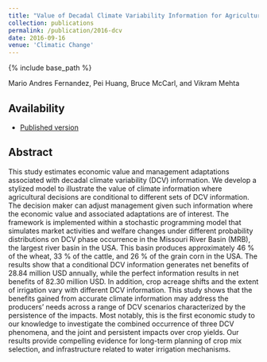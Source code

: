 ```yaml
---
title: "Value of Decadal Climate Variability Information for Agriculture in the Missouri River Basin"
collection: publications
permalink: /publication/2016-dcv
date: 2016-09-16
venue: 'Climatic Change'
---
```

{% include base_path %}

Mario Andres Fernandez, Pei Huang, Bruce McCarl, and Vikram Mehta 

## Availability

- [Published version](https://link.springer.com/article/10.1007/s10584-016-1807-x)

## Abstract

This study estimates economic value and management adaptations associated with decadal climate variability (DCV) information. We develop a stylized model to illustrate the value of climate information where agricultural decisions are conditional to different sets of DCV information. The decision maker can adjust management given such information where the economic value and associated adaptations are of interest. The framework is implemented within a stochastic programming model that simulates market activities and welfare changes under different probability distributions on DCV phase occurrence in the Missouri River Basin (MRB), the largest river basin in the USA. This basin produces approximately 46 % of the wheat, 33 % of the cattle, and 26 % of the grain corn in the USA. The results show that a conditional DCV information generates net benefits of 28.84 million USD annually, while the perfect information results in net benefits of 82.30 million USD. In addition, crop acreage shifts and the extent of irrigation vary with different DCV information. This study shows that the benefits gained from accurate climate information may address the producers’ needs across a range of DCV scenarios characterized by the persistence of the impacts. Most notably, this is the first economic study to our knowledge to investigate the combined occurrence of three DCV phenomena, and the joint and persistent impacts over crop yields. Our results provide compelling evidence for long-term planning of crop mix selection, and infrastructure related to water irrigation mechanisms.